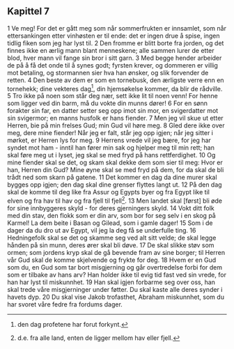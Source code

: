 ## Kapittel 7

1 Ve meg! For det er gått meg som når sommerfrukten er innsamlet, som når ettersankingen etter vinhøsten er til ende: det er ingen drue å spise, ingen tidlig fiken som jeg har lyst til.
2 Den fromme er blitt borte fra jorden, og det finnes ikke en ærlig mann blant menneskene; alle sammen lurer de etter blod, hver mann vil fange sin bror i sitt garn.
3 Med begge hender arbeider de på å få det onde til å synes godt; fyrsten krever, og dommeren er villig mot betaling, og stormannen sier hva han ønsker, og slik forvender de retten.
4 Den beste av dem er som en tornebusk, den ærligste verre enn en tornehekk; dine vekteres dag[^1], din hjemsøkelse kommer, da blir de rådville.
5 Tro ikke på noen som står deg nær, sett ikke lit til noen venn! For henne som ligger ved din barm, må du vokte din munns dører!
6 For en sønn forakter sin far, en datter setter seg opp imot sin mor, en svigerdatter mot sin svigermor; en manns husfolk er hans fiender.
7 Men jeg vil skue ut etter Herren, bie på min frelses Gud; min Gud vil høre meg.
8 Gled dere ikke over meg, dere mine fiender! Når jeg er falt, står jeg opp igjen; når jeg sitter i mørket, er Herren lys for meg.
9 Herrens vrede vil jeg bære, for jeg har syndet mot ham - inntil han fører min sak og hjelper meg til min rett; han skal føre meg ut i lyset, jeg skal se med fryd på hans rettferdighet.
10 Og mine fiender skal se det, og skam skal dekke dem som sier til meg: Hvor er han, Herren din Gud? Mine øyne skal se med fryd på dem, for da skal de bli trådt ned som skarn på gatene.
11 Det kommer en dag da dine murer skal bygges opp igjen; den dag skal dine grenser flyttes langt ut.
12 På den dag skal de komme til deg like fra Assur og Egypts byer og fra Egypt like til elven og fra hav til hav og fra fjell til fjell[^2].
13 Men landet skal [først] bli øde for sine innbyggeres skyld - for deres gjerningers skyld.
14 Vokt ditt folk med din stav, den flokk som er din arv, som bor for seg selv i en skog på Karmel! La dem beite i Basan og Gilead, som i gamle dager!
15 Som i de dager da du dro ut av Egypt, vil jeg la deg få se underfulle ting.
16 Hedningefolk skal se det og skamme seg ved alt sitt velde; de skal legge hånden på sin munn, deres ører skal bli døve.
17 De skal slikke støv som ormen; som jordens kryp skal de gå bevende fram av sine borger; til Herren vår Gud skal de komme skjelvende og frykte for deg.
18 Hvem er en Gud som du, en Gud som tar bort misgjerning og går overtredelse forbi for dem som er tilbake av hans arv? Han holder ikke til evig tid fast ved sin vrede, for han har lyst til miskunnhet.
19 Han skal igjen forbarme seg over oss, han skal trede våre misgjerninger under føtter. Du skal kaste alle deres synder i havets dyp.
20 Du skal vise Jakob trofasthet, Abraham miskunnhet, som du har svoret våre fedre fra fordums dager.

[^1]:  den dag profetene har forut forkynt.
[^2]:  d.e. fra alle land, enten de ligger mellom hav eller fjell.
